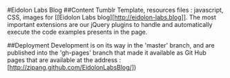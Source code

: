
#Eidolon Labs Blog
##Content
Tumblr Template, resources files : javascript, CSS, images for [[Eidolon Labs blog][http://eidolon-labs.blog]].
The most important extensions are our jQuery plugins to handle and automatically execute the code examples presents in the page.

##Deployment
Development is on its way in the 'master' branch, and are published into the 'gh-pages' branch that made it available as Git Hub pages that are available at the address : [http://zipang.github.com/EidolonLabsBlog/])